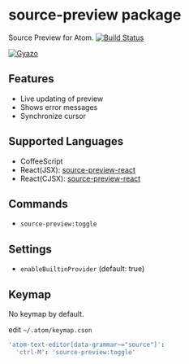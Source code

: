 # source-preview package

Source Preview for Atom.
[![Build Status](https://travis-ci.org/aki77/atom-source-preview.svg)](https://travis-ci.org/aki77/atom-source-preview)

[![Gyazo](http://i.gyazo.com/e391eb2802466ffa86111577052d02b7.gif)](http://gyazo.com/e391eb2802466ffa86111577052d02b7)

## Features

* Live updating of preview
* Shows error messages
* Synchronize cursor

## Supported Languages

* CoffeeScript
* React(JSX): [source-preview-react](https://atom.io/packages/source-preview-react)
* React(CJSX): [source-preview-react](https://atom.io/packages/source-preview-react)

## Commands

* `source-preview:toggle`

## Settings

* `enableBuiltinProvider` (default: true)

## Keymap

No keymap by default.

edit `~/.atom/keymap.cson`

```coffeescript
'atom-text-editor[data-grammar~="source"]':
  'ctrl-M': 'source-preview:toggle'
```
